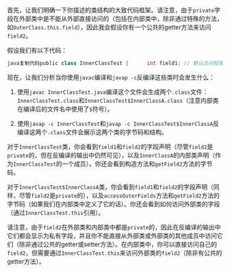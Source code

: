 首先，让我们明确一下你描述的类结构的大致代码框架。请注意，由于`private`字段在外部类中是不能从外部直接访问的（包括在内部类中，除非通过特殊的方法，如`OuterClass.this.field`），因此我会假设你有一个公共的getter方法来访问`field2`。

假设我们有以下代码：

```java
java复制代码public class InnerClassTest {      int field1; // 默认访问权限      private int field2;        class InnerClassA {          int field1; // 默认访问权限          private int field2;            void accessOuterFields() {              // 访问外部类的字段              System.out.println(InnerClassTest.this.field1);              System.out.println(InnerClassTest.this.getField2()); // 假设有一个getter方法                // 注意：我们不能直接访问外部类的private字段 field2              // System.out.println(InnerClassTest.this.field2); // 这会编译错误                // 访问内部类的字段              System.out.println(this.field1);              // System.out.println(this.field2); // 这可以在内部类的方法中访问，但仅限于内部类的方法          }            // 假设有一个getter方法来访问private字段field2          public int getField2() {              return field2;          }      }        // 假设的getter方法      public int getField2() {          return field2;      }        public InnerClassTest() {          InnerClassA inner = new InnerClassA();          // 注意：这里不能直接访问内部类的private字段field2          // int value = inner.field2; // 这会编译错误            // 但如果我们有getter方法，可以这样做          int value = inner.getField2(); // 假设InternalClassA有一个public的getField2方法            // ... 其他代码      }        public static void main(String[] args) {          InnerClassTest test = new InnerClassTest();          // ... 其他代码      }  }
```

现在，让我们分析当你使用`javac`编译和`javap -c`反编译这些类时会发生什么：

1. 使用`javac InnerClassTest.java`编译这个文件会生成两个`.class`文件：`InnerClassTest.class`和`InnerClassTest$InnerClassA.class`（注意内部类在编译后的文件名中使用了`$`符号）。
    
2. 使用`javap -c InnerClassTest`和`javap -c InnerClassTest$InnerClassA`反编译这两个`.class`文件会展示这两个类的字节码和结构。
    

对于`InnerClassTest`类，你会看到`field1`和`field2`的字段声明（尽管`field2`是`private`的，但在反编译的输出中仍然可见），以及`InnerClassA`的内部类声明（作为`InnerClassTest`的一个成员）。你还会看到构造方法和`getField2`方法的字节码。

对于`InnerClassTest$InnerClassA`类，你会看到`field1`和`field2`的字段声明（同样，尽管`field2`是`private`的），以及`accessOuterFields`方法和`getField2`方法的字节码（如果我们在内部类中定义了它的话）。你还会看到如何访问外部类的字段（通过`InnerClassTest.this`引用）。

请注意，由于`field2`在外部类和内部类中都是`private`的，因此在反编译的输出中它们都会显示为私有字段，并且你不能直接从外部类或外部类的其他成员中访问它们（除非通过公共的getter或setter方法）。在内部类中，你可以直接访问自己的`field2`，但需要通过`InnerClassTest.this`来访问外部类的`field2`（除非有公共的getter方法）。